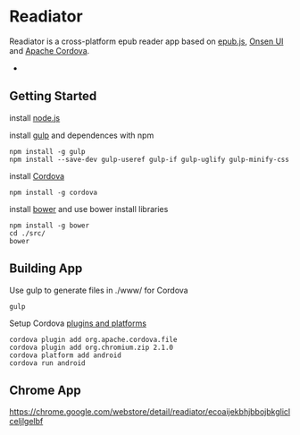 Readiator
=========

Readiator is a cross-platform epub reader app based on [epub.js](https://github.com/futurepress/epub.js/), [Onsen UI](http://onsenui.io/) and [Apache Cordova](http://cordova.apache.org/).

-

Getting Started
-------------------------

install [node.js](http://nodejs.org/)

install [gulp](http://gulpjs.com) and dependences with npm

```
npm install -g gulp
npm install --save-dev gulp-useref gulp-if gulp-uglify gulp-minify-css
```

install [Cordova](http://cordova.apache.org/)

```
npm install -g cordova
```

install [bower](http://bower.io/) and use bower install libraries

```
npm install -g bower
cd ./src/
bower
```

Building App 
-------------------------

Use gulp to generate files in ./www/ for Cordova

```
gulp
```

Setup Cordova [plugins and platforms](https://cordova.apache.org/docs/en/edge/guide_cli_index.md.html#The%20Command-Line%20Interface)

```
cordova plugin add org.apache.cordova.file
cordova plugin add org.chromium.zip 2.1.0
cordova platform add android
cordova run android
```

Chrome App
-------------------------
https://chrome.google.com/webstore/detail/readiator/ecoaijekbhjbbojbkgliclceljlgelbf
